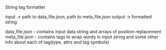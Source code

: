 String tag formatter

input  -> path to data_file.json, path to meta_file.json
output -> formatted string

data_file.json - contains input data string and arrays of position replacement
meta_file.json - contains tags to wrap words in input string and some other info about each of tag(type, attrs and tag symbols)
